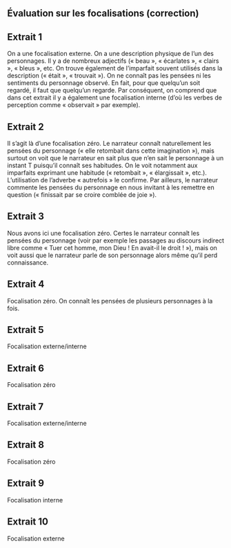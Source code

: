 ## Évaluation sur les focalisations (correction)

## Extrait 1
On a une focalisation externe. On a une description physique
de l’un des personnages. Il y a de nombreux adjectifs (« beau », « écarlates », « clairs », « bleus », etc. On trouve également de l’imparfait souvent utilisés dans la description (« était », « trouvait »). On ne connaît pas les pensées ni les sentiments du personnage observé.
En fait, pour que quelqu’un soit regardé, il faut que quelqu’un regarde.
Par conséquent, on comprend que dans cet extrait il y a également une focalisation interne (d’où les verbes de perception comme « observait » par exemple). 

## Extrait 2
Il s’agit là d’une focalisation zéro. Le narrateur connaît naturellement les pensées du personnage (« elle retombait dans cette imagination »), mais surtout on voit que le narrateur en sait plus que n’en sait le personnage à un instant T puisqu’il connaît ses habitudes. On le voit notamment aux imparfaits exprimant une habitude (« retombait », « élargissait », etc.). L’utilisation de l’adverbe « autrefois » le confirme. Par ailleurs, le narrateur commente les pensées du personnage en nous invitant à les remettre en question (« finissait par se croire comblée de joie »).

## Extrait 3
Nous avons ici une focalisation zéro. Certes le narrateur connaît les pensées du personnage (voir par exemple les passages au discours indirect libre comme « Tuer cet homme, mon Dieu ! En avait-il le droit ! »), mais on voit aussi que le narrateur parle de son personnage alors même qu’il perd connaissance.

## Extrait 4
Focalisation zéro.
On connaît les pensées de plusieurs personnages à la fois.

## Extrait 5
Focalisation externe/interne

## Extrait 6
Focalisation zéro

## Extrait 7
Focalisation externe/interne

## Extrait 8
Focalisation zéro

## Extrait 9
Focalisation interne

## Extrait 10
Focalisation externe
